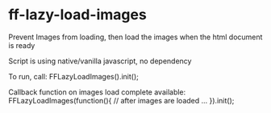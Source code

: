 # ff-lazy-load-images

Prevent Images from loading, then load the images when the html document is ready

Script is using native/vanilla javascript, no dependency

To run, call:
FFLazyLoadImages().init();

Callback function on images load complete available:
FFLazyLoadImages(function(){
 // after images are loaded ...
}).init();

